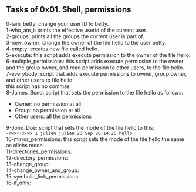 ## Tasks of 0x01. Shell, permissions
0-iam_betty: change your user ID to betty.</br>
1-who_am_i: prints the effective userid of the current user.</br>
2-groups: prints all the groups the current user is part of.</br>
3-new_owner: change the owner of the file hello to the user betty.</br>
4-empty: creates new file called hello.</br>
5-execute: this script adds execute permission to the owner of the file hello.</br>
6-multiple_permissions: this script adds execute permission to the owner and the group owner, and read permission to other users, to the file hello.</br>
7-everybody: script that adds execute permissions to owner, group owner, and other users to file hello</br>
this script has no commas</br>
8-James_Bond: script that sets the permission to the file hello as follows:</br>
* Owner: no permission at all
* Group: no permission at all
* Other users: all the permissions  </br>

9-John_Doe: script that sets the mode of the file hello to this:</br>
`-rwxr-x-wx 1 julien julien 23 Sep 20 14:25 hello`</br>
10-mirror_permissions: this script sets the mode of the file hello the same as ollehs mode.</br>
11-directories_permissions: </br>
12-directory_permissions: </br>
13-change_group: </br>
14-change_owner_and_group: </br>
15-symbolic_link_permissions: </br>
16-if_only: </br>